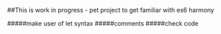##This is work in progress - pet project to get familiar with es6 harmony

#####make user of let syntax
#####comments
#####check code
